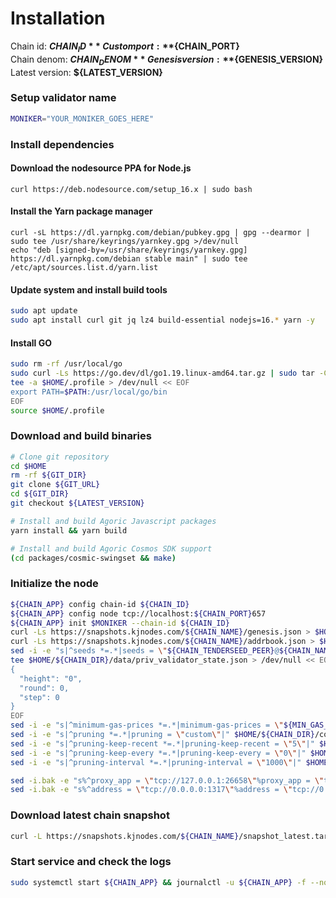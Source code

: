 # Installation

Chain id: **${CHAIN_ID}**\
Custom port: **${CHAIN_PORT}**\
Chain denom: **${CHAIN_DENOM}**\
Genesis version: **${GENESIS_VERSION}**\
Latest version: **${LATEST_VERSION}**

### Setup validator name

```bash
MONIKER="YOUR_MONIKER_GOES_HERE"
```

### Install dependencies

#### Download the nodesource PPA for Node.js
```
curl https://deb.nodesource.com/setup_16.x | sudo bash
```

#### Install the Yarn package manager
```
curl -sL https://dl.yarnpkg.com/debian/pubkey.gpg | gpg --dearmor | sudo tee /usr/share/keyrings/yarnkey.gpg >/dev/null
echo "deb [signed-by=/usr/share/keyrings/yarnkey.gpg] https://dl.yarnpkg.com/debian stable main" | sudo tee /etc/apt/sources.list.d/yarn.list
```

#### Update system and install build tools

```bash
sudo apt update
sudo apt install curl git jq lz4 build-essential nodejs=16.* yarn -y
```

#### Install GO

```bash
sudo rm -rf /usr/local/go
sudo curl -Ls https://go.dev/dl/go1.19.linux-amd64.tar.gz | sudo tar -C /usr/local -xz
tee -a $HOME/.profile > /dev/null << EOF
export PATH=$PATH:/usr/local/go/bin
EOF
source $HOME/.profile
```

### Download and build binaries

```bash
# Clone git repository
cd $HOME
rm -rf ${GIT_DIR}
git clone ${GIT_URL}
cd ${GIT_DIR}
git checkout ${LATEST_VERSION}

# Install and build Agoric Javascript packages
yarn install && yarn build

# Install and build Agoric Cosmos SDK support
(cd packages/cosmic-swingset && make)
```

### Initialize the node

```bash
${CHAIN_APP} config chain-id ${CHAIN_ID}
${CHAIN_APP} config node tcp://localhost:${CHAIN_PORT}657
${CHAIN_APP} init $MONIKER --chain-id ${CHAIN_ID}
curl -Ls https://snapshots.kjnodes.com/${CHAIN_NAME}/genesis.json > $HOME/${CHAIN_DIR}/config/genesis.json
curl -Ls https://snapshots.kjnodes.com/${CHAIN_NAME}/addrbook.json > $HOME/${CHAIN_DIR}/config/addrbook.json
sed -i -e "s|^seeds *=.*|seeds = \"${CHAIN_TENDERSEED_PEER}@${CHAIN_NAME}.rpc.kjnodes.com:${CHAIN_PORT}659\"|" $HOME/${CHAIN_DIR}/config/config.toml
tee $HOME/${CHAIN_DIR}/data/priv_validator_state.json > /dev/null << EOF
{
  "height": "0",
  "round": 0,
  "step": 0
}
EOF
sed -i -e "s|^minimum-gas-prices *=.*|minimum-gas-prices = \"${MIN_GAS_PRICE}\"|" $HOME/${CHAIN_DIR}/config/app.toml
sed -i -e "s|^pruning *=.*|pruning = \"custom\"|" $HOME/${CHAIN_DIR}/config/app.toml
sed -i -e "s|^pruning-keep-recent *=.*|pruning-keep-recent = \"5\"|" $HOME/${CHAIN_DIR}/config/app.toml
sed -i -e "s|^pruning-keep-every *=.*|pruning-keep-every = \"0\"|" $HOME/${CHAIN_DIR}/config/app.toml
sed -i -e "s|^pruning-interval *=.*|pruning-interval = \"1000\"|" $HOME/${CHAIN_DIR}/config/app.toml

sed -i.bak -e "s%^proxy_app = \"tcp://127.0.0.1:26658\"%proxy_app = \"tcp://127.0.0.1:${CHAIN_PORT}658\"%; s%^laddr = \"tcp://127.0.0.1:26657\"%laddr = \"tcp://127.0.0.1:${CHAIN_PORT}657\"%; s%^pprof_laddr = \"localhost:6060\"%pprof_laddr = \"localhost:${CHAIN_PORT}060\"%; s%^laddr = \"tcp://0.0.0.0:26656\"%laddr = \"tcp://0.0.0.0:${CHAIN_PORT}656\"%; s%^prometheus_listen_addr = \":26660\"%prometheus_listen_addr = \":${CHAIN_PORT}660\"%" $HOME/${CHAIN_DIR}/config/config.toml
sed -i.bak -e "s%^address = \"tcp://0.0.0.0:1317\"%address = \"tcp://0.0.0.0:${CHAIN_PORT}317\"%; s%^address = \":8080\"%address = \":${CHAIN_PORT}080\"%; s%^address = \"0.0.0.0:9090\"%address = \"0.0.0.0:${CHAIN_PORT}090\"%; s%^address = \"0.0.0.0:9091\"%address = \"0.0.0.0:${CHAIN_PORT}091\"%; s%^address = \"0.0.0.0:8545\"%address = \"0.0.0.0:${CHAIN_PORT}545\"%; s%^ws-address = \"0.0.0.0:8546\"%ws-address = \"0.0.0.0:${CHAIN_PORT}546\"%" $HOME/${CHAIN_DIR}/config/app.toml
```

### Download latest chain snapshot

```bash
curl -L https://snapshots.kjnodes.com/${CHAIN_NAME}/snapshot_latest.tar.lz4 | lz4 -dc - | tar -xf - -C $HOME/${CHAIN_DIR}
```

### Start service and check the logs

```bash
sudo systemctl start ${CHAIN_APP} && journalctl -u ${CHAIN_APP} -f --no-hostname -o cat
```

